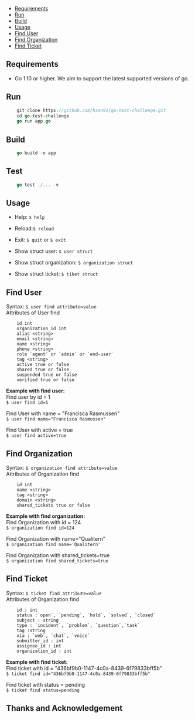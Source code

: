 
- [Requirements](#requirements)
- [Run](#run)
- [Build](#build)
- [Usage](#usage)
- [Find User](#find-user)
- [Find Organization](#find-organization)
- [Find Ticket](#find-ticket)

## Requirements

- Go 1.10 or higher. We aim to support the latest supported versions of go.

## Run
```go 
    git clone https://github.com/hson91/go-test-challenge.git
    cd go-test-challenge
    go run app.go
```

## Build
```go 
    go build -o app
```

## Test
```go 
    go test ./... -v
```

## Usage
- Help: ```$ help``` 

- Reload:```$ reload```

- Exit:  ```$ quit``` or ```$ exit```

- Show struct user:  ```$ user struct```

- Show struct organization:  ```$ organization struct```

- Show struct ticket: ```$ tiket struct```

## Find User
Syntax: ```$ user find attribute=value ```\
Attributes of User find
``` 
    id int
    organization_id int
    alias <string>
    email <string>
    name <string>
    phone <string>
    role `agent` or `admin` or `end-user`
    tag <string>
    active true or false
    shared true or false
    suspended true or false
    verified true or false
```
**Example with find user:**\
Find user by id = 1\
```$ user find id=1```

Find User with name = "Francisca Rasmussen"\
```$ user find name="Francisca Rasmussen"```

Find User with active = true\
```$ user find active=true```

## Find Organization
Syntax: ```$ organization find attribute=value```\
Attributes of Organization find
``` 
    id int
    name <string>
    tag <string>
    domain <string>
    shared_tickets true or false
```
**Example with find organization:**\
Find Organization with id = 124\
```$ organization find id=124```

Find Organization with name="Qualitern"\
```$ organization find name='Qualitern'```

Find Organization with shared_tickets=true\
```$ organization find shared_tickets=true```

## Find Ticket
Syntax: ```$ ticket find attribute=value ```\
Attributes of Organization find
``` 
    id : int
    status :`open`, `pending`, `hold`, `solved`, `closed`
    subject : string
    type : `incident`, `problem`, `question`,`task`
    tag :string
    via : `web`, `chat`, `voice`
    submitter_id : int
    assignee_id : int
    organization_id : int
```
**Example with find ticket:** \
Find ticket with id = "436bf9b0-1147-4c0a-8439-6f79833bff5b"\
```$ ticket find id="436bf9b0-1147-4c0a-8439-6f79833bff5b" ```

Find ticket with status = pending\
```$ ticket find status=pending ```
## Thanks and Acknowledgement 
